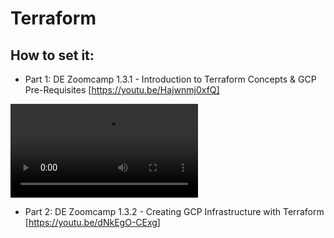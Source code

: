 # Terraform


## How to set it:
* Part 1: DE Zoomcamp 1.3.1 - Introduction to Terraform Concepts & GCP Pre-Requisites [https://youtu.be/Hajwnmj0xfQ]


 
<video src="https://youtu.be/Hajwnmj0xfQ"></video>

* Part 2: DE Zoomcamp 1.3.2 - Creating GCP Infrastructure with Terraform [https://youtu.be/dNkEgO-CExg]







